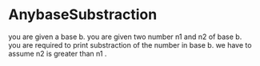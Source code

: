 # AnybaseSubstraction
you are given a base b. 
you are given two number n1 and n2 of base b.  
you are required to print  substraction of the number in base b.
we have to assume n2 is greater  than n1 .

